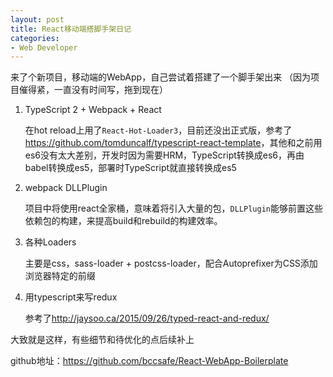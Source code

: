 ```yaml
---
layout: post
title: React移动端搭脚手架日记
categories:
- Web Developer
---
```


来了个新项目，移动端的WebApp，自己尝试着搭建了一个脚手架出来
（因为项目催得紧，一直没有时间写，拖到现在）

1. TypeScript 2 + Webpack + React

	在hot reload上用了`React-Hot-Loader3`，目前还没出正式版，参考了<a href="https://github.com/tomduncalf/typescript-react-template">https://github.com/tomduncalf/typescript-react-template</a>，其他和之前用es6没有太大差别，开发时因为需要HRM，TypeScript转换成es6，再由babel转换成es5，部署时TypeScript就直接转换成es5
	
2. webpack DLLPlugin
	
	项目中将使用react全家桶，意味着将引入大量的包，`DLLPlugin`能够前置这些依赖包的构建，来提高build和rebuild的构建效率。

3. 各种Loaders

	主要是css，sass-loader + postcss-loader，配合Autoprefixer为CSS添加浏览器特定的前缀


4. 用typescript来写redux

	参考了<a href="http://jaysoo.ca/2015/09/26/typed-react-and-redux/">http://jaysoo.ca/2015/09/26/typed-react-and-redux/</a>


大致就是这样，有些细节和待优化的点后续补上

github地址：<a href="https://github.com/bccsafe/React-WebApp-Boilerplate">https://github.com/bccsafe/React-WebApp-Boilerplate</a>














